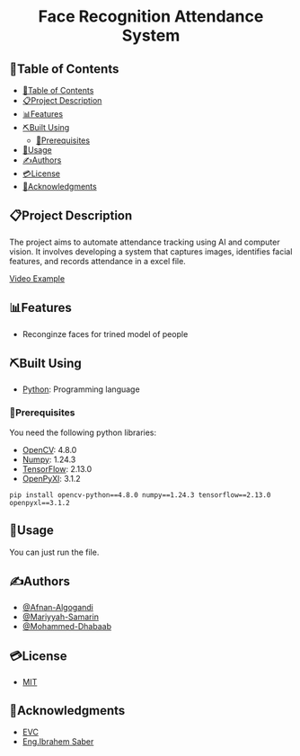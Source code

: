 [Add effective prject logo or banner]: #



[Choose a self-explaining name for your project.]: #
<h1 align="center">Face Recognition Attendance System</h1>

[Add short description (one sentance)]: #


## 📂Table of Contents
- [📂Table of Contents](#table-of-contents)
- [📋Project Description](#project-description)
- [📊Features](#features)
- [⛏️Built Using](#️built-using)
  - [🎫Prerequisites](#prerequisites)
- [📝Usage](#usage)
- [✍Authors](#authors)
- [💳License](#license)
- [🏅Acknowledgments](#acknowledgments)

## 📋Project Description
The project aims to automate attendance tracking using AI and computer vision. It involves developing a system that captures images, identifies facial features, and records attendance in a excel file.

[Video Example](https://drive.google.com/file/d/1kxewrKsz82ewMFLW4duBJs-_8HtMUOL6/view?usp=drive_link)


## 📊Features 
- Reconginze faces for trined model of people 

## ⛏️Built Using
- [Python](https://www.python.org/): Programming language


### 🎫Prerequisites
You need the following python libraries:
- [OpenCV](https://opencv.org/): 4.8.0
- [Numpy](https://numpy.org/): 1.24.3
- [TensorFlow](https://www.tensorflow.org/): 2.13.0
- [OpenPyXl](https://openpyxl.readthedocs.io/en/stable/#): 3.1.2 
```
pip install opencv-python==4.8.0 numpy==1.24.3 tensorflow==2.13.0 openpyxl==3.1.2
```

## 📝Usage
You can just run the file.
<br>

## ✍Authors
- [@Afnan-Algogandi](github.com/afnanAlgogandi)
- [@Mariyyah-Samarin](https://github.com/Mariyyahes)
- [@Mohammed-Dhabaab](github.com/mohammed-dhabaab)


## 💳License
- [MIT](https://opensource.org/license/mit/)

## 🏅Acknowledgments
- [EVC](evc.sa)
- [Eng.Ibrahem Saber](https://www.linkedin.com/in/ibrahem-elnawasany/)